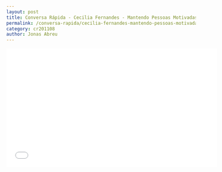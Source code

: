 ```yaml
---
layout: post
title: Conversa Rápida - Cecilia Fernandes - Mantendo Pessoas Motivadas
permalink: /conversa-rapida/cecilia-fernandes-mantendo-pessoas-motivadas
category: cr201108
author: Jonas Abreu
---
```


<iframe width="560" height="315" src="//www.youtube.com/embed/kUBsJ_oI23g" frameborder="0" allowfullscreen></iframe>
